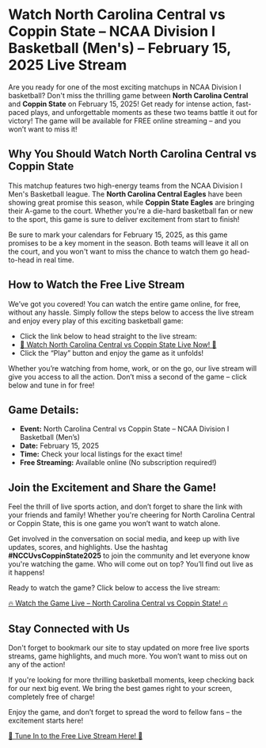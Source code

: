 # Watch North Carolina Central vs Coppin State – NCAA Division I Basketball (Men's) – February 15, 2025 Live Stream

Are you ready for one of the most exciting matchups in NCAA Division I basketball? Don't miss the thrilling game between **North Carolina Central** and **Coppin State** on February 15, 2025! Get ready for intense action, fast-paced plays, and unforgettable moments as these two teams battle it out for victory! The game will be available for FREE online streaming – and you won’t want to miss it!

## Why You Should Watch North Carolina Central vs Coppin State

This matchup features two high-energy teams from the NCAA Division I Men's Basketball league. The **North Carolina Central Eagles** have been showing great promise this season, while **Coppin State Eagles** are bringing their A-game to the court. Whether you're a die-hard basketball fan or new to the sport, this game is sure to deliver excitement from start to finish!

Be sure to mark your calendars for February 15, 2025, as this game promises to be a key moment in the season. Both teams will leave it all on the court, and you won't want to miss the chance to watch them go head-to-head in real time.

## How to Watch the Free Live Stream

We’ve got you covered! You can watch the entire game online, for free, without any hassle. Simply follow the steps below to access the live stream and enjoy every play of this exciting basketball game:

- Click the link below to head straight to the live stream:
- [🎥 Watch North Carolina Central vs Coppin State Live Now! 🎥](https://tinyurl.com/livestreamfreeo?st=North+Carolina+Central+vs+Coppin+State&si=ghc)
- Click the “Play” button and enjoy the game as it unfolds!

Whether you’re watching from home, work, or on the go, our live stream will give you access to all the action. Don’t miss a second of the game – click below and tune in for free!

## Game Details:

- **Event:** North Carolina Central vs Coppin State – NCAA Division I Basketball (Men’s)
- **Date:** February 15, 2025
- **Time:** Check your local listings for the exact time!
- **Free Streaming:** Available online (No subscription required!)

## Join the Excitement and Share the Game!

Feel the thrill of live sports action, and don’t forget to share the link with your friends and family! Whether you're cheering for North Carolina Central or Coppin State, this is one game you won’t want to watch alone.

Get involved in the conversation on social media, and keep up with live updates, scores, and highlights. Use the hashtag **#NCCUvsCoppinState2025** to join the community and let everyone know you're watching the game. Who will come out on top? You’ll find out live as it happens!

Ready to watch the game? Click below to access the live stream:

[🔥 Watch the Game Live – North Carolina Central vs Coppin State! 🔥](https://tinyurl.com/livestreamfreeo?st=North+Carolina+Central+vs+Coppin+State&si=ghc)
## Stay Connected with Us

Don't forget to bookmark our site to stay updated on more free live sports streams, game highlights, and much more. You won’t want to miss out on any of the action!

If you're looking for more thrilling basketball moments, keep checking back for our next big event. We bring the best games right to your screen, completely free of charge!

Enjoy the game, and don’t forget to spread the word to fellow fans – the excitement starts here!

[🎉 Tune In to the Free Live Stream Here! 🎉](https://tinyurl.com/livestreamfreeo?st=North+Carolina+Central+vs+Coppin+State&si=ghc)
